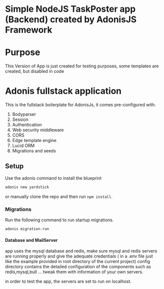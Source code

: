
# Simple NodeJS TaskPoster app (Backend) created by AdonisJS Framework 

# Purpose 
This Version of App is just created for testing purposes,
some templates are created, but disabled in code



# Adonis fullstack application
This is the fullstack boilerplate for AdonisJs, it comes pre-configured with.

1. Bodyparser
2. Session
3. Authentication
4. Web security middleware
5. CORS
6. Edge template engine
7. Lucid ORM
8. Migrations and seeds

## Setup

Use the adonis command to install the blueprint

```bash
adonis new yardstick
```

or manually clone the repo and then run `npm install`.


### Migrations

Run the following command to run startup migrations.

```js
adonis migration:run
```


#### Database and MailServer
app uses the mysql database and redis, make sure mysql and redis servers are running properly
and give the adequate credentials ( in a .env file just like the example provided in root directory
of the current project) 
config directory contains the detailed configuration of the components such 
as redis,mysql,bull ... tweak them with information of your own servers.

in order to test the app, the servers are set to run on localhost.
